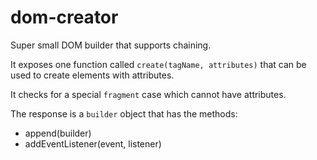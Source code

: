 # dom-creator

Super small DOM builder that supports chaining.

It exposes one function called `create(tagName, attributes)` that can be used to create elements with attributes.

It checks for a special `fragment` case which cannot have attributes.

The response is a `builder` object that has the methods:

- append(builder)
- addEventListener(event, listener)
